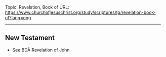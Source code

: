 Topic: Revelation, Book of
URL: https://www.churchofjesuschrist.org/study/scriptures/tg/revelation-book-of?lang=eng

---

## New Testament

- See BDÂ Revelation of John

